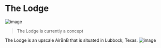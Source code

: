 # The Lodge
![image](https://user-images.githubusercontent.com/83577130/182884653-e90306ff-4124-4686-932e-849558e82ab3.png)

> The Lodge is currently a concept

The Lodge is an upscale AirBnB that is situated in Lubbock, Texas.
![image](https://user-images.githubusercontent.com/83577130/182884500-dc83feae-79ef-4303-b31c-e27eb7b24431.png)
